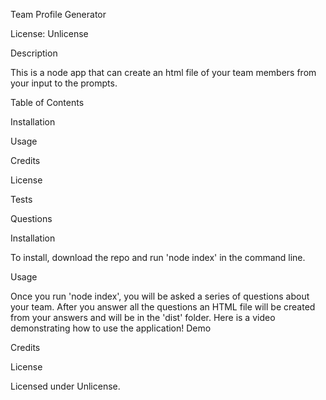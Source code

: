 Team Profile Generator

License: Unlicense

Description

This is a node app that can create an html file of your team members from your input to the prompts.

Table of Contents

Installation

Usage

Credits

License

Tests

Questions

Installation

To install, download the repo and run 'node index' in the command line.

Usage

Once you run 'node index', you will be asked a series of questions about your team. After you answer all the questions an HTML file will be created from your answers and will be in the 'dist' folder. Here is a video demonstrating how to use the application! Demo

Credits

License

Licensed under Unlicense.